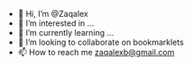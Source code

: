- 👋 Hi, I’m @Zaqalex
- 👀 I’m interested in ...
- 🌱 I’m currently learning ...
- 💞️ I’m looking to collaborate on bookmarklets
- 📫 How to reach me zaqalexb@gmail.com

<!---
Zaqalex/Zaqalex is a ✨ special ✨ repository because its `README.md` (this file) appears on your GitHub profile.
You can click the Preview link to take a look at your changes.
--->
